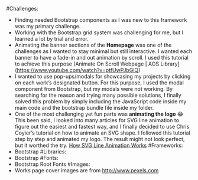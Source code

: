 #Challenges: 
- Finding needed Bootstrap components as I was new to this framework was my primary challenge. 
- Working with the Bootstrap grid system was challenging for me, but I learned a lot by trial and error. 
- Animating the banner sections of the **Homepage** was one of the challenges as I wanted to stay minimal but still interactive. I wanted each banner to have a fade-in and out animation by scroll. 
I used this tutorial to achieve this purpose [Animate On Scroll Webpage | AOS Library] (https://www.youtube.com/watch?v=ptfUwPJbGlQ)
- I wanted to use pop-ups/modals for showcasing my projects by clicking on each work’s designated button. For this purpose, I used the modal component from Bootstrap, but my modals were not working. By searching for the reason and trying many possible solutions, I finally solved this problem by simply including the JavaScript code inside my main code and the bootstrap bundle file inside my folder.
- One of the most challenging yet fun parts was **animating the logo** :joy:
 This been said, I looked into many articles for SVG line animation to figure out the easiest and fastest way, and I finally decided to use Chris Coyier’s tutorial on how to animate an SVG shape.  I followed this tutorial step by step and animated my logo. The result might not look perfect, but it worthed the try.
[How SVG Line Animation Works](https://css-tricks.com/svg-line-animation-works/)
#Frameworks:
- Bootstrap
#Libraries:
- Bootstrap
#Fonts:
- Bootstrap Root Fonts
#Images:
- Works page cover images are from <http://www.pexels.com>
